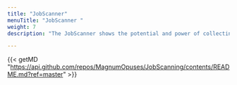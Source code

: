 ```yaml
---
title: "JobScanner"
menuTitle: "JobScanner "
weight: 7
description: "The JobScanner shows the potential and power of collecting all the recruitment needs of the labour market in one place. Please note that it's current in demo and operates on historical data. We plan to populate it with live data early fall 2019."

---
```


{{< getMD "https://api.github.com/repos/MagnumOpuses/JobScanning/contents/README.md?ref=master" >}}